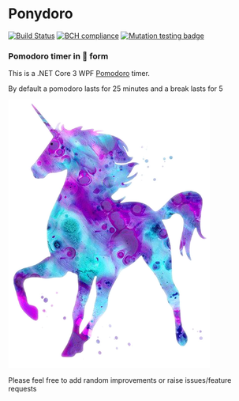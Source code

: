 # Ponydoro

[![Build Status](https://saragowen89.visualstudio.com/GitHubPipelines/_apis/build/status/dynamictulip.Ponydorro?branchName=master)](https://saragowen89.visualstudio.com/GitHubPipelines/_build/latest?definitionId=16&branchName=master)
[![BCH compliance](https://bettercodehub.com/edge/badge/dynamictulip/Ponydoro?branch=master)](https://bettercodehub.com/)
[![Mutation testing badge](https://img.shields.io/endpoint?style=flat&url=https%3A%2F%2Fbadge-api.stryker-mutator.io%2Fgithub.com%2Fdynamictulip%2FPonydoro%2Fmain)](https://dashboard.stryker-mutator.io/reports/github.com/dynamictulip/Ponydoro/main)

### Pomodoro timer in :unicorn: form

This is a .NET Core 3 WPF [Pomodoro](https://francescocirillo.com/pages/pomodoro-technique) timer.

By default a pomodoro lasts for 25 minutes and a break lasts for 5

![Ponydoro image](/Ponydoro_WPF/Media/unicorn2.png)

Please feel free to add random improvements or raise issues/feature requests
